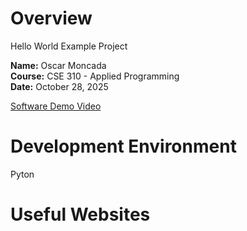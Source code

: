 # Overview

Hello World Example Project

**Name:** Oscar Moncada  
**Course:** CSE 310 - Applied Programming  
**Date:** October 28, 2025

[Software Demo Video](https://youtu.be/KJwb-EPxCkI)

# Development Environment

Pyton

# Useful Websites
